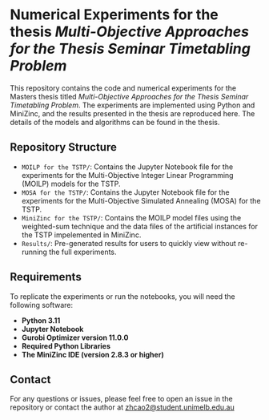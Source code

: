 # Numerical Experiments for the thesis *Multi-Objective Approaches for the Thesis Seminar Timetabling Problem*

This repository contains the code and numerical experiments for the Masters thesis titled *Multi-Objective Approaches for the Thesis Seminar Timetabling Problem*. The experiments are implemented using Python and MiniZinc, and the results presented in the thesis are reproduced here. The details of the models and algorithms can be found in the thesis.

## Repository Structure

- `MOILP for the TSTP/`: Contains the Jupyter Notebook file for the experiments for the Multi-Objective Integer Linear Programming (MOILP) models for the TSTP.
- `MOSA for the TSTP/`: Contains the Jupyter Notebook file for the experiments for the Multi-Objective Simulated Annealing (MOSA) for the TSTP.
- `MiniZinc for the TSTP/`: Contains the MOILP model files using the weighted-sum technique and the data files of the artificial instances for the TSTP impelemented in MiniZinc.
- `Results/`: Pre-generated results for users to quickly view without re-running the full experiments.

## Requirements

To replicate the experiments or run the notebooks, you will need the following software:

- **Python 3.11**
- **Jupyter Notebook**
- **Gurobi Optimizer version 11.0.0**
- **Required Python Libraries**
- **The MiniZinc IDE (version 2.8.3 or higher)**


## Contact
For any questions or issues, please feel free to open an issue in the repository or contact the author at zhcao2@student.unimelb.edu.au

